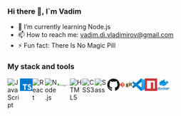 ### Hi there 👋, I`m Vadim

- 🌱 I’m currently learning Node.js
- 📫 How to reach me: vadim.di.vladimirov@gmail.com
- ⚡ Fun fact: There Is No Magic Pill

### My stack and tools

<img align="left" alt="JavaScript" width="28px" src="https://cdn.jsdelivr.net/gh/devicons/devicon/icons/javascript/javascript-original.svg" />
<img align="left" alt="TypeScript" width="28px" src="https://raw.githubusercontent.com/github/explore/80688e429a7d4ef2fca1e82350fe8e3517d3494d/topics/typescript/typescript.png" />
<img align="left" alt="React" width="28px" src="https://cdn.jsdelivr.net/gh/devicons/devicon/icons/react/react-original.svg" />
<img align="left" alt="Node.js" width="28px" src="https://cdn.jsdelivr.net/gh/devicons/devicon/icons/nodejs/nodejs-original.svg" />
<img align="left" alt="MongoDB" width="28px" src="https://raw.githubusercontent.com/github/explore/80688e429a7d4ef2fca1e82350fe8e3517d3494d/topics/mongodb/mongodb.png" />
<img align="left" alt="HTML5" width="28px" src="https://cdn.jsdelivr.net/gh/devicons/devicon/icons/html5/html5-original.svg" />
<img align="left" alt="CSS3" width="28px" src="https://cdn.jsdelivr.net/gh/devicons/devicon/icons/css3/css3-original.svg" />
<img align="left" alt="Sass" width="28px" src="https://cdn.jsdelivr.net/gh/devicons/devicon/icons/sass/sass-original.svg" />
<img align="left" alt="GitHub" width="28x" src="https://raw.githubusercontent.com/github/explore/78df643247d429f6cc873026c0622819ad797942/topics/github/github.png" />
<img align="left" alt="Git" width="28px" src="https://raw.githubusercontent.com/github/explore/80688e429a7d4ef2fca1e82350fe8e3517d3494d/topics/git/git.png" />
<img align="left" alt="Visual Studio Code" width="28px" src="https://raw.githubusercontent.com/github/explore/80688e429a7d4ef2fca1e82350fe8e3517d3494d/topics/visual-studio-code/visual-studio-code.png" />
<img align="left" alt="Npm" width="28px" src="https://raw.githubusercontent.com/github/explore/80688e429a7d4ef2fca1e82350fe8e3517d3494d/topics/npm/npm.png" />
<img align="left" alt="Docker" width="28px" src="https://raw.githubusercontent.com/github/explore/80688e429a7d4ef2fca1e82350fe8e3517d3494d/topics/docker/docker.png" />




<!--
**diVladimirov/diVladimirov** is a ✨ _special_ ✨ repository because its `README.md` (this file) appears on your GitHub profile.

Here are some ideas to get you started:

- 🔭 I’m currently working on ...
- 🌱 I’m currently learning ...
- 👯 I’m looking to collaborate on ...
- 🤔 I’m looking for help with ...
- 💬 Ask me about ...
- 📫 How to reach me: ...
- 😄 Pronouns: ...
- ⚡ Fun fact: ...
-->
